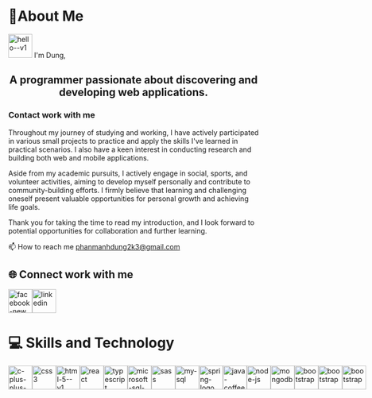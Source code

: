 
# 💫About Me
<img width="48" height="48" src="https://img.icons8.com/doodle/48/hello--v1.png" alt="hello--v1"/> I'm Dung, <br />
<div style = "text-align:center;"><h2> <strong> A programmer passionate about discovering and developing web applications.</strong></h2></div>
<h3>Contact work with me </h3>

Throughout my journey of studying and working, I have actively participated in various small projects to practice and apply the skills I've learned in practical scenarios. I also have a keen interest in conducting research and building both web and mobile applications.

Aside from my academic pursuits, I actively engage in social, sports, and volunteer activities, aiming to develop myself personally and contribute to community-building efforts. I firmly believe that learning and challenging oneself present valuable opportunities for personal growth and achieving life goals.

Thank you for taking the time to read my introduction, and I look forward to potential opportunities for collaboration and further learning.

📫 How to reach me phanmanhdung2k3@gmail.com

## 🌐 Connect work with me
<div style="display: flex;">
  <a href="https://www.facebook.com/jas.murad.353" target="_blank">
    <img width="48" height="48" src="https://img.icons8.com/color/48/facebook-new.png" alt="facebook-new"/>
  </a>
  <a href="https://www.linkedin.com/in/manh-dung-phan-827b23234/" target="_blank">
    <img width="48" height="48" src="https://img.icons8.com/fluency/48/linkedin.png" alt="linkedin"/>
  </a>
</div>

# 💻 Skills and Technology
<div style="display: flex;">
  <img width="48" height="48" src="https://img.icons8.com/color/48/c-plus-plus-logo.png" alt="c-plus-plus-logo"/>
  <img width="48" height="48" src="https://img.icons8.com/fluency/48/css3.png" alt="css3"/>
  <img width="48" height="48" src="https://img.icons8.com/color/48/html-5--v1.png" alt="html-5--v1"/>
  <img width="48" height="48" src="https://img.icons8.com/plasticine/100/react.png" alt="react"/>
  <img width="48" height="48" src="https://img.icons8.com/color/48/typescript.png" alt="typescript"/>
  <img width="48" height="48" src="https://img.icons8.com/color/48/microsoft-sql-server.png" alt="microsoft-sql-server"/>
  <img width="48" height="48" src="https://img.icons8.com/color/48/sass.png" alt="sass"/>
  <img width="48" height="48" src="https://img.icons8.com/nolan/48/my-sql.png" alt="my-sql"/>
  <img width="48" height="48" src="https://img.icons8.com/color/48/spring-logo.png" alt="spring-logo"/>
  <img width="48" height="48" src="https://img.icons8.com/color/48/java-coffee-cup-logo--v1.png" alt="java-coffee-cup-logo--v1"/>
  <img width="48" height="48" src="https://img.icons8.com/fluency/48/node-js.png" alt="node-js"/>
  <img width="48" height="48" src="https://img.icons8.com/color/48/mongodb.png" alt="mongodb"/>
  <img width="48" height="48" src="https://img.icons8.com/color/48/bootstrap.png" alt="bootstrap"/>
  <img width="48" height="48" src="https://img.icons8.com/color/48/nextjs.png" alt="bootstrap"/>
  <img width="48" height="48" src="https://img.icons8.com/color/48/nestjs.png" alt="bootstrap"/>
</div>

